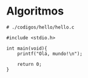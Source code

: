 # Algoritmos

```
# ./codigos/hello/hello.c

#include <stdio.h>

int main(void){
    printf("Olá, mundo!\n");

    return 0;
}
```